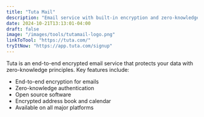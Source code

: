 ```yaml
---
title: "Tuta Mail"
description: "Email service with built-in encryption and zero-knowledge design"
date: 2024-10-21T13:13:01-04:00
draft: false
image: "/images/tools/tutamail-logo.png"
linkToTool: "https://tuta.com/"
tryItNow: "https://app.tuta.com/signup"
---
```


Tuta is an end-to-end encrypted email service that protects your data with zero-knowledge principles. Key features include:
- End-to-end encryption for emails
- Zero-knowledge authentication
- Open source software
- Encrypted address book and calendar
- Available on all major platforms
